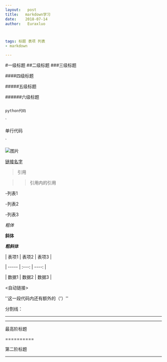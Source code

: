 ```yaml
---
layout:   post          
title:   markdown学习        
date:    2018-07-14       
author:   Euraxluo           



tags: 标题 表项 列表
- markdown

---
```


#一级标题
##二级标题
###三级标题

####四级标题

#####五级标题

######六级标题



```python

python代码

```





`

单行代码

`



![图片](图片路径)



[链接名字](url)



>引用

>

>>引用内的引用



-列表1

-列表2

-列表3



*粗体*

**斜体**

***粗斜体***



| 表项1 | 表项2 | 表项3 |

| ----- | :---: | ----: |

| 数据1 | 数据2 | 数据3 |



<自动链接>



''这一段代码内还有额外的（'）''



分割线：

********

---------







最高阶标题

==========

第二阶标题

---------

